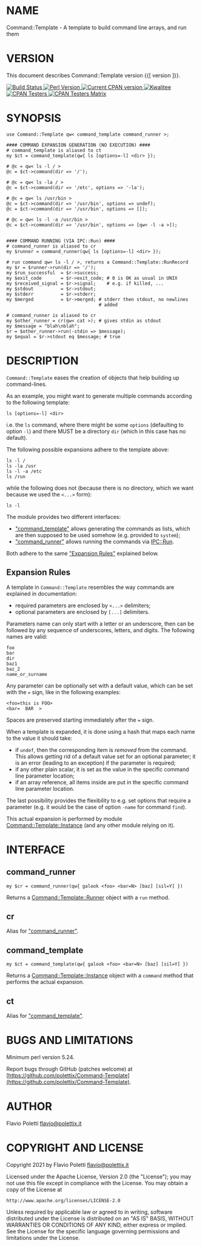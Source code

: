 # NAME

Command::Template - A template to build command line arrays, and run them

# VERSION

This document describes Command::Template version {{\[ version \]}}.

<div>
    <a href="https://travis-ci.org/polettix/Command-Template">
    <img alt="Build Status" src="https://travis-ci.org/polettix/Command-Template.svg?branch=master">
    </a>
    <a href="https://www.perl.org/">
    <img alt="Perl Version" src="https://img.shields.io/badge/perl-5.24+-brightgreen.svg">
    </a>
    <a href="https://badge.fury.io/pl/Command-Template">
    <img alt="Current CPAN version" src="https://badge.fury.io/pl/Command-Template.svg">
    </a>
    <a href="http://cpants.cpanauthors.org/dist/Command-Template">
    <img alt="Kwalitee" src="http://cpants.cpanauthors.org/dist/Command-Template.png">
    </a>
    <a href="http://www.cpantesters.org/distro/O/Command-Template.html?distmat=1">
    <img alt="CPAN Testers" src="https://img.shields.io/badge/cpan-testers-blue.svg">
    </a>
    <a href="http://matrix.cpantesters.org/?dist=Command-Template">
    <img alt="CPAN Testers Matrix" src="https://img.shields.io/badge/matrix-@testers-blue.svg">
    </a>
</div>

# SYNOPSIS

    use Command::Template qw< command_template command_runner >;

    #### COMMAND EXPANSION GENERATION (NO EXECUTION) ####
    # command_template is aliased to ct
    my $ct = command_template(qw{ ls [options=-l] <dir> });

    # @c = qw< ls -l / >
    @c = $ct->command(dir => '/');

    # @c = qw< ls -la / >
    @c = $ct->command(dir => '/etc', options => '-la');

    # @c = qw< ls /usr/bin >
    @c = $ct->command(dir => '/usr/bin', options => undef);
    @c = $ct->command(dir => '/usr/bin', options => []);

    # @c = qw< ls -l -a /usr/bin >
    @c = $ct->command(dir => '/usr/bin', options => [qw< -l -a >]);


    #### COMMAND RUNNING (VIA IPC::Run) ####
    # command_runner is aliased to cr
    my $runner = command_runner(qw{ ls [options=-l] <dir> });

    # run command qw< ls -l / >, returns a Command::Template::RunRecord
    my $r = $runner->run(dir => '/');
    my $run_successful  = $r->success;
    my $exit_code       = $r->exit_code; # 0 is OK as usual in UNIX
    my $received_signal = $r->signal;    # e.g. if killed, ...
    my $stdout          = $r->stdout;
    my $stderr          = $r->stderr;
    my $merged          = $r->merged; # stderr then stdout, no newlines
                                      # added

    # command_runner is aliased to cr
    my $other_runner = cr(qw< cat >); # gives stdin as stdout
    my $message = "blah\nblah";
    $r = $other_runner->run(-stdin => $message);
    my $equal = $r->stdout eq $message; # true

# DESCRIPTION

`Command::Template` eases the creation of objects that help building up
command-lines.

As an example, you might want to generate multiple commands according to
the following template:

    ls [options=-l] <dir>

i.e. the `ls` command, where there might be some `options` (defaulting
to option `-l`) and there MUST be a directory `dir` (which in this
case has no default).

The following possible expansions adhere to the template above:

    ls -l /
    ls -la /usr
    ls -l -a /etc
    ls /run

while the following does not (because there is no directory, which we
want because we used the `<...>` form):

    ls -l

The module provides two different interfaces:

- ["command\_template"](#command_template) allows generating the commands as lists, which are
then supposed to be used somehow (e.g. provided to `system`);
- ["command\_runner"](#command_runner) allows running the commands via [IPC::Run](https://metacpan.org/pod/IPC::Run).

Both adhere to the same ["Expansion Rules"](#expansion-rules) explained below.

## Expansion Rules

A template in `Command::Template` resembles the way commands are
explained in documentation:

- required parameters are enclosed by `<...>` delimiters;
- optional parameters are enclosed by `[...]` delimiters.

Parameters name can only start with a letter or an underscore, then can
be followed by any sequence of underscores, letters, and digits. The
following names are valid:

    foo
    bar
    dir
    baz1
    baz_2
    name_or_surname

Any parameter can be optionally set with a default value, which can be
set with the `=` sign, like in the following examples:

    <foo=this is FOO>
    <bar=  BAR  >

Spaces are preserved starting immediately after the `=` sign.

When a template is expanded, it is done using a hash that maps each name
to the value it should take:

- if `undef`, then the corresponding item is _removed_ from the command.
This allows getting rid of a default value set for an optional
parameter; it is an error (leading to an exception) if the parameter is
required;
- if any other plain scalar, it is set as the value in the specific
command line parameter location;
- if an array reference, all items inside are put in the specific command
line parameter location.

The last possibility provides the flexibility to e.g. set options that
require a parameter (e.g. it would be the case of option `-name` for
command `find`).

This actual expansion is performed by module
[Command::Template::Instance](https://metacpan.org/pod/Command::Template::Instance) (and any other module relying on it).

# INTERFACE

## **command\_runner**

    my $cr = command_runner(qw{ galook <foo> <bar=N> [baz] [sil=Y] })

Returns a [Command::Template::Runner](https://metacpan.org/pod/Command::Template::Runner) object with a `run` method.

## **cr**

Alias for ["command\_runner"](#command_runner).

## **command\_template**

    my $ct = command_template(qw{ galook <foo> <bar=N> [baz] [sil=Y] })

Returns a [Command::Template::Instance](https://metacpan.org/pod/Command::Template::Instance) object with a `command` method
that performs the actual expansion.

## **ct**

Alias for ["command\_template"](#command_template).

# BUGS AND LIMITATIONS

Minimum perl version 5.24.

Report bugs through GitHub (patches welcome) at
[https://github.com/polettix/Command-Template](https://github.com/polettix/Command-Template).

# AUTHOR

Flavio Poletti <flavio@polettix.it>

# COPYRIGHT AND LICENSE

Copyright 2021 by Flavio Poletti <flavio@polettix.it>

Licensed under the Apache License, Version 2.0 (the "License");
you may not use this file except in compliance with the License.
You may obtain a copy of the License at

    http://www.apache.org/licenses/LICENSE-2.0

Unless required by applicable law or agreed to in writing, software
distributed under the License is distributed on an "AS IS" BASIS,
WITHOUT WARRANTIES OR CONDITIONS OF ANY KIND, either express or implied.
See the License for the specific language governing permissions and
limitations under the License.
